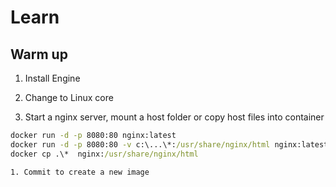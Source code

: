 # Learn

## Warm up

1. Install Engine
1. Change to Linux core

1. Start a nginx server, mount a host folder or copy host files into container

``` cmd
docker run -d -p 8080:80 nginx:latest  
docker run -d -p 8080:80 -v c:\...\*:/usr/share/nginx/html nginx:latest  
docker cp .\*  nginx:/usr/share/nginx/html

1. Commit to create a new image
